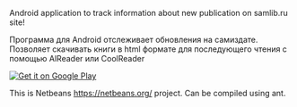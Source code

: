 Android application to track information about new publication on samlib.ru site!


Программа для Android отслеживает обновления на самиздате. 
Позволяет скачивать книги в html формате для последующего чтения с помощью
AlReader или CoolReader



[![Get it on Google Play](https://developer.android.com/images/brand/en_generic_rgb_wo_60.png)](http://play.google.com/store/apps/details?id=monakhv.android.samlib)


This is Netbeans https://netbeans.org/ project. Can be compiled using ant.

